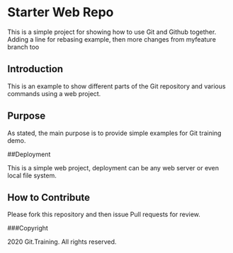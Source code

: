 # Starter Web Repo

This is a simple project for showing how to use Git and Github together. Adding a line for rebasing example, then more changes from myfeature branch too

## Introduction

This is an example to show different parts of the Git repository and various commands using a web project.

## Purpose

As stated, the main purpose is to provide simple examples for Git training demo.

##Deployment

This is a simple web project, deployment can be any web server or even local file system.

## How to Contribute

Please fork this repository and then issue Pull requests for review. 

###Copyright 

2020 Git.Training. All rights reserved.